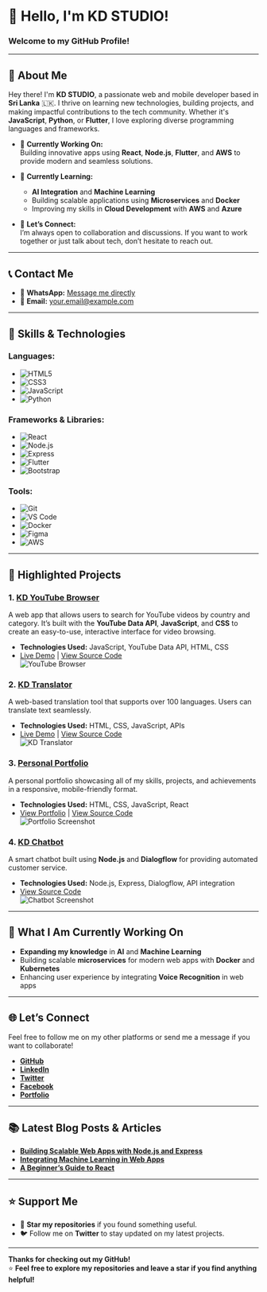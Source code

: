 # 👋 Hello, I'm **KD STUDIO**!  
### Welcome to my GitHub Profile!

---

## 🌟 About Me

Hey there! I'm **KD STUDIO**, a passionate web and mobile developer based in **Sri Lanka** 🇱🇰. I thrive on learning new technologies, building projects, and making impactful contributions to the tech community. Whether it's **JavaScript**, **Python**, or **Flutter**, I love exploring diverse programming languages and frameworks.

- 🔭 **Currently Working On:**  
  Building innovative apps using **React**, **Node.js**, **Flutter**, and **AWS** to provide modern and seamless solutions.
  
- 🌱 **Currently Learning:**  
  - **AI Integration** and **Machine Learning**  
  - Building scalable applications using **Microservices** and **Docker**  
  - Improving my skills in **Cloud Development** with **AWS** and **Azure**

- 💬 **Let’s Connect:**  
  I’m always open to collaboration and discussions. If you want to work together or just talk about tech, don’t hesitate to reach out.

---

## 📞 **Contact Me**  

- 📲 **WhatsApp:** [Message me directly](https://wa.me/94720552487)  
- 📧 **Email:** [your.email@example.com](mailto:your.email@example.com)  

---

## 🔧 **Skills & Technologies**

### **Languages:**
- ![HTML5](https://img.shields.io/badge/-HTML5-orange?style=flat-square&logo=html5)  
- ![CSS3](https://img.shields.io/badge/-CSS3-blue?style=flat-square&logo=css3)  
- ![JavaScript](https://img.shields.io/badge/-JavaScript-yellow?style=flat-square&logo=javascript)  
- ![Python](https://img.shields.io/badge/-Python-3776AB?style=flat-square&logo=python)

### **Frameworks & Libraries:**
- ![React](https://img.shields.io/badge/-React-blue?style=flat-square&logo=react)  
- ![Node.js](https://img.shields.io/badge/-Node.js-green?style=flat-square&logo=node.js)  
- ![Express](https://img.shields.io/badge/-Express-000?style=flat-square&logo=express)  
- ![Flutter](https://img.shields.io/badge/-Flutter-blue?style=flat-square&logo=flutter)  
- ![Bootstrap](https://img.shields.io/badge/-Bootstrap-purple?style=flat-square&logo=bootstrap)

### **Tools:**
- ![Git](https://img.shields.io/badge/-Git-F05032?style=flat-square&logo=git)  
- ![VS Code](https://img.shields.io/badge/-VSCode-0078d7?style=flat-square&logo=visual-studio-code)  
- ![Docker](https://img.shields.io/badge/-Docker-2496ED?style=flat-square&logo=docker)  
- ![Figma](https://img.shields.io/badge/-Figma-red?style=flat-square&logo=figma)  
- ![AWS](https://img.shields.io/badge/-AWS-FF9900?style=flat-square&logo=amazonaws)

---

## 🌟 **Highlighted Projects**

### 1. **[KD YouTube Browser](https://github.com/KDStudio/kd-youtube-browser)**  
A web app that allows users to search for YouTube videos by country and category. It’s built with the **YouTube Data API**, **JavaScript**, and **CSS** to create an easy-to-use, interactive interface for video browsing.  
- **Technologies Used:** JavaScript, YouTube Data API, HTML, CSS  
- [Live Demo](#) | [View Source Code](https://github.com/KDStudio/kd-youtube-browser)  
![YouTube Browser](https://via.placeholder.com/400x200.png)

### 2. **[KD Translator](https://github.com/KDStudio/kd-translator)**  
A web-based translation tool that supports over 100 languages. Users can translate text seamlessly.  
- **Technologies Used:** HTML, CSS, JavaScript, APIs  
- [Live Demo](#) | [View Source Code](https://github.com/KDStudio/kd-translator)  
![KD Translator](https://via.placeholder.com/400x200.png)

### 3. **[Personal Portfolio](https://github.com/KDStudio/portfolio)**  
A personal portfolio showcasing all of my skills, projects, and achievements in a responsive, mobile-friendly format.  
- **Technologies Used:** HTML, CSS, JavaScript, React  
- [View Portfolio](https://kdportfolio.com) | [View Source Code](https://github.com/KDStudio/portfolio)  
![Portfolio Screenshot](https://via.placeholder.com/400x200.png)

### 4. **[KD Chatbot](https://github.com/KDStudio/kd-chatbot)**  
A smart chatbot built using **Node.js** and **Dialogflow** for providing automated customer service.  
- **Technologies Used:** Node.js, Express, Dialogflow, API integration  
- [View Source Code](https://github.com/KDStudio/kd-chatbot)  
![Chatbot Screenshot](https://via.placeholder.com/400x200.png)

---

## 🌱 **What I Am Currently Working On**

- **Expanding my knowledge** in **AI** and **Machine Learning**  
- Building scalable **microservices** for modern web apps with **Docker** and **Kubernetes**  
- Enhancing user experience by integrating **Voice Recognition** in web apps

---

## 🌐 **Let’s Connect**  
Feel free to follow me on my other platforms or send me a message if you want to collaborate!

- [**GitHub**](https://github.com/KDStudio)  
- [**LinkedIn**](https://linkedin.com/in/KDStudio)  
- [**Twitter**](https://twitter.com/KDStudio)  
- [**Facebook**](https://www.facebook.com/KDStudio)  
- [**Portfolio**](https://kdportfolio.com)  

---

## 📚 **Latest Blog Posts & Articles**

- [**Building Scalable Web Apps with Node.js and Express**](https://blog.kdstudio.com/scalable-web-apps)  
- [**Integrating Machine Learning in Web Apps**](https://blog.kdstudio.com/machine-learning-in-web)  
- [**A Beginner’s Guide to React**](https://blog.kdstudio.com/react-guide)

---

## ⭐ **Support Me**
- 🌟 **Star my repositories** if you found something useful.
- 🐦 Follow me on **Twitter** to stay updated on my latest projects.

---

**Thanks for checking out my GitHub!**  
⭐ **Feel free to explore my repositories and leave a star if you find anything helpful!**  
